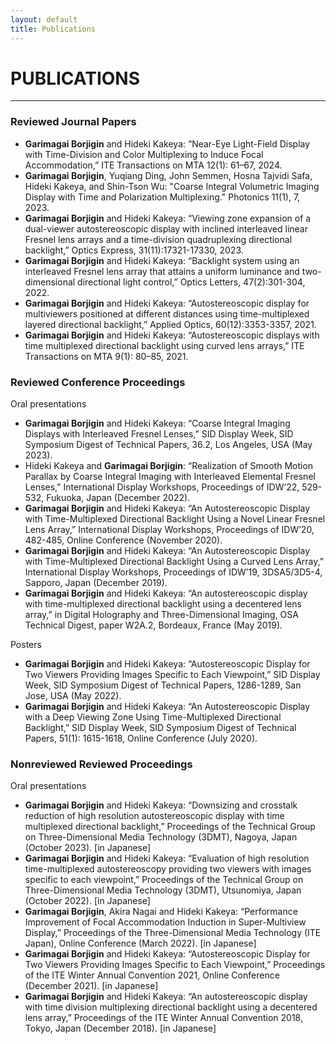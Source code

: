 ```yaml
---
layout: default
title: Publications
---
```


# PUBLICATIONS
---
### Reviewed Journal Papers
- **Garimagai Borjigin** and Hideki Kakeya: “Near-Eye Light-Field Display with Time-Division and Color Multiplexing to Induce Focal Accommodation,” ITE Transactions on MTA 12(1): 61–67, 2024.
- **Garimagai Borjigin**, Yuqiang Ding, John Semmen, Hosna Tajvidi Safa, Hideki Kakeya, and Shin-Tson Wu: "Coarse Integral Volumetric Imaging Display with Time and Polarization Multiplexing." Photonics 11(1), 7, 2023.
- **Garimagai Borjigin** and Hideki Kakeya: “Viewing zone expansion of a dual-viewer autostereoscopic display with inclined interleaved linear Fresnel lens arrays and a time-division quadruplexing directional backlight,” Optics Express, 31(11):17321-17330, 2023.
- **Garimagai Borjigin** and Hideki Kakeya: “Backlight system using an interleaved Fresnel lens array that attains a uniform luminance and two-dimensional directional light control,” Optics Letters, 47(2):301-304, 2022.
- **Garimagai Borjigin** and Hideki Kakeya: “Autostereoscopic display for multiviewers positioned at different distances using time-multiplexed layered directional backlight,” Applied Optics, 60(12):3353-3357, 2021.
- **Garimagai Borjigin** and Hideki Kakeya: “Autostereoscopic displays with time multiplexed directional backlight using curved lens arrays,” ITE Transactions on MTA 9(1): 80–85, 2021.

### Reviewed Conference Proceedings
Oral presentations
- **Garimagai Borjigin** and Hideki Kakeya: “Coarse Integral Imaging Displays with Interleaved Fresnel Lenses,” SID Display Week, SID Symposium Digest of Technical Papers, 36.2, Los Angeles, USA (May 2023).
- Hideki Kakeya and **Garimagai Borjigin**: “Realization of Smooth Motion Parallax by Coarse Integral Imaging with Interleaved Elemental Fresnel Lenses,” International Display Workshops, Proceedings of IDW’22, 529-532, Fukuoka, Japan (December 2022).
- **Garimagai Borjigin** and Hideki Kakeya: “An Autostereoscopic Display with Time-Multiplexed Directional Backlight Using a Novel Linear Fresnel Lens Array,” International Display Workshops, Proceedings of IDW’20, 482-485, Online Conference (November 2020).
- **Garimagai Borjigin** and Hideki Kakeya: “An Autostereoscopic Display with Time-Multiplexed Directional Backlight Using a Curved Lens Array,” International Display Workshops, Proceedings of IDW’19, 3DSA5/3D5-4, Sapporo, Japan (December 2019).
- **Garimagai Borjigin** and Hideki Kakeya: “An autostereoscopic display with time-multiplexed directional backlight using a decentered lens array,” in Digital Holography and Three-Dimensional Imaging, OSA Technical Digest, paper W2A.2, Bordeaux, France (May 2019).

Posters
- **Garimagai Borjigin** and Hideki Kakeya: “Autostereoscopic Display for Two Viewers Providing Images Specific to Each Viewpoint,” SID Display Week, SID Symposium Digest of Technical Papers, 1286-1289, San Jose, USA (May 2022).
- **Garimagai Borjigin** and Hideki Kakeya: “An Autostereoscopic Display with a Deep Viewing Zone Using Time-Multiplexed Directional Backlight,” SID Display Week, SID Symposium Digest of Technical Papers, 51(1): 1615-1618, Online Conference (July 2020).

### Nonreviewed Reviewed Proceedings
Oral presentations
- **Garimagai Borjigin** and Hideki Kakeya: “Downsizing and crosstalk reduction of high resolution autostereoscopic display with time multiplexed directional backlight,” Proceedings of the Technical Group on Three-Dimensional Media Technology (3DMT), Nagoya, Japan (October 2023). [in Japanese]
- **Garimagai Borjigin** and Hideki Kakeya: “Evaluation of high resolution time-multiplexed autostereoscopy providing two viewers with images specific to each viewpoint,” Proceedings of the Technical Group on Three-Dimensional Media Technology (3DMT), Utsunomiya, Japan (October 2022). [in Japanese]
- **Garimagai Borjigin**, Akira Nagai and Hideki Kakeya: “Performance Improvement of Focal Accommodation Induction in Super-Multiview Display,” Proceedings of the Three-Dimensional Media Technology (ITE Japan), Online Conference (March 2022). [in Japanese]
- **Garimagai Borjigin** and Hideki Kakeya: “Autostereoscopic Display for Two Viewers Providing Images Specific to Each Viewpoint,” Proceedings of the ITE Winter Annual Convention 2021, Online Conference (December 2021). [in Japanese]
- **Garimagai Borjigin** and Hideki Kakeya: “An autostereoscopic display with time division multiplexing directional backlight using a decentered lens array,” Proceedings of the ITE Winter Annual Convention 2018, Tokyo, Japan (December 2018). [in Japanese]